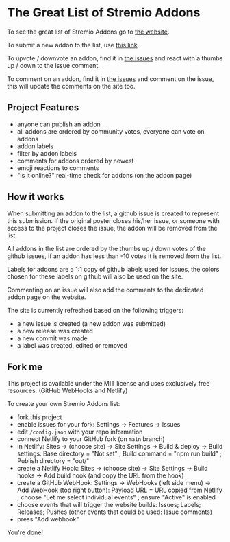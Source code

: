 # The Great List of Stremio Addons

To see the great list of Stremio Addons go to [the website](https://stremio-addons.netlify.app/).

To submit a new addon to the list, use [this link](https://github.com/danamag/stremio-addons-list/issues/new?assignees=&labels=misc&template=submit-addon.yaml&title=Addon+Name).

To upvote / downvote an addon, find it in [the issues](https://github.com/danamag/stremio-addons-list/issues) and react with a thumbs up / down to the issue comment.

To comment on an addon, find it in [the issues](https://github.com/danamag/stremio-addons-list/issues) and comment on the issue, this will update the comments on the site too.


## Project Features

- anyone can publish an addon
- all addons are ordered by community votes, everyone can vote on addons
- addon labels
- filter by addon labels
- comments for addons ordered by newest
- emoji reactions to comments
- "is it online?" real-time check for addons (on the addon page)


## How it works

When submitting an addon to the list, a github issue is created to represent this submission. If the original poster closes his/her issue, or someone with access to the project closes the issue, the addon will be removed from the list.

All addons in the list are ordered by the thumbs up / down votes of the github issues, if an addon has less than -10 votes it is removed from the list.

Labels for addons are a 1:1 copy of github labels used for issues, the colors chosen for these labels on github will also be used on the site.

Commenting on an issue will also add the comments to the dedicated addon page on the website.

The site is currently refreshed based on the following triggers:
- a new issue is created (a new addon was submitted)
- a new release was created
- a new commit was made
- a label was created, edited or removed


## Fork me

This project is available under the MIT license and uses exclusively free resources. (GitHub WebHooks and Netlify)

To create your own Stremio Addons list:
- fork this project
- enable issues for your fork: Settings -> Features -> Issues
- edit `/config.json` with your repo information
- connect Netlify to your GitHub fork (on `main` branch)
- in Netlify: Sites -> (choose site) -> Site Settings -> Build & deploy -> Build settings: Base directory = "Not set" ; Build command = "npm run build" ; Publish directory = "out/"
- create a Netlify Hook: Sites -> (choose site) -> Site Settings -> Build hooks -> Add build hook (and copy the URL from the hook)
- create a GitHub WebHook: Settings -> WebHooks (left side menu) -> Add WebHook (top right button): Payload URL = URL copied from Netlify ; choose "Let me select individual events" ; ensure "Active" is enabled
- choose events that will trigger the website builds: Issues; Labels; Releases; Pushes (other events that could be used: Issue comments)
- press "Add webhook"

You're done!
